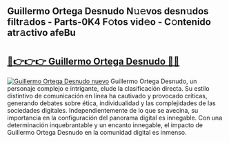 ## Guillermo Ortega Desnudo N𝚞𝚎vos desn𝚞dos filtr𝚊dos - Parts-0K4 F𝚘tos vid𝚎o - C𝚘ntenido atr𝚊ctivo afeBu

# <h2><a href="http://mb6cnou.tromn.icu/?c=Guillermo+Ortega+Desnudo">🔗👉👉👉 Guillermo Ortega Desnudo 🔗🔗</a></h2>

[![Guillermo Ortega Desnudo nuevo](https://i.imgur.com/pEAQMta.gif)](http://mb6cnou.tromn.icu/?c=Guillermo+Ortega+Desnudo)
Guillermo Ortega Desnudo, un personaje complejo e intrigante, elude la clasificación directa. Su estilo distintivo de comunicación en línea ha cautivado y provocado críticas, generando debates sobre ética, individualidad y las complejidades de las sociedades digitales. Independientemente de lo que se avecina, su importancia en la configuración del panorama digital es innegable. Con una determinación inquebrantable y un encanto innegable, el impacto de Guillermo Ortega Desnudo en la comunidad digital es inmenso.
